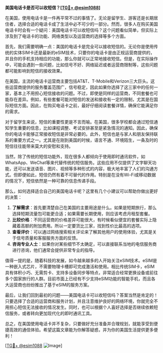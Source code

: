 **美国电话卡是否可以收短信？[[TG💪+ @esim1088](https://t.me/s/esim1088)]**

在美国，使用电话卡是一件再平常不过的事情了。无论是留学生、游客还是长期居住者，选择合适的电话卡成了生活中必不可少的一部分。然而，很多人在购买美国电话卡时会有一个疑问：美国电话卡可以收短信吗？这个问题看似简单，但实际上涉及到了电话卡的功能、网络类型以及运营商的选择等多个方面。

首先，我们需要明确一点：美国的电话卡是完全可以接收短信的。无论你是使用传统的实体SIM卡还是最新的eSIM技术，只要你的电话卡是由正规运营商提供的，并且你的手机支持相应的功能，那么你就可以正常地接收短信。但是，在实际操作中，可能会遇到一些问题，比如信号不好、网络延迟或者运营商限制等，这些问题都可能影响到短信的接收效果。

在美国，主流的电话卡运营商主要包括AT&T、T-Mobile和Verizon三大巨头。这些运营商提供的服务覆盖范围广，信号稳定，因此如果你选择了这三家中的任何一家，基本上不用担心短信接收的问题。不过，即使是同样的运营商，不同套餐也可能存在差异。例如，有些套餐可能对短信的发送和接收有一定的限制，尤其是在国际短信方面。因此，在购买电话卡之前，最好仔细阅读套餐详情，确保它能满足你的需求。

对于留学生来说，短信的重要性更是不言而喻。在美国，很多学校都会通过短信通知学生重要的信息，比如课程调整、考试安排甚至是紧急情况的通知。因此，确保你的电话卡能够正常接收短信是非常必要的。此外，短信也是与家人和朋友保持联系的重要方式之一。尤其是在刚到美国的时候，语言不通、环境陌生，一条及时的短信往往能带来莫大的安慰和支持。

当然，除了传统的短信功能外，现在很多人都倾向于使用即时通讯软件，如WhatsApp、WeChat等来代替传统的短信服务。这些应用不仅提供了文字聊天功能，还可以发送语音、图片、视频等多种形式的内容，极大地丰富了人们的沟通方式。但即便如此，短信仍然有着不可替代的作用。特别是在没有Wi-Fi或移动数据的情况下，短信依然是一种可靠的信息传递手段。

那么，如何选择适合自己的美国电话卡呢？这里有几个小建议可以帮助你做出更好的决策：

1. **了解需求**：首先要清楚自己在美国的主要用途是什么。如果是短期旅行，那么选择短期流量包可能更合适；如果需要长期使用，则应该考虑月租型套餐。
2. **比较价格**：不同运营商的价格差异可能很大，有时候看似便宜的套餐实际上隐藏着高额的附加费用。所以一定要货比三家，找到性价比最高的选项。
3. **查看评价**：可以通过网络搜索相关评论来了解其他用户的使用体验，尤其是关于信号质量和客服服务方面的反馈。
4. **咨询专业人士**：如果你对某些细节不太确定，可以直接联系当地的电信服务商进行咨询，他们通常会提供非常专业的指导。

值得一提的是，随着科技的发展，如今越来越多的人开始关注eSIM技术。eSIM是一种嵌入式芯片，不需要物理卡槽即可完成激活和使用。相比传统SIM卡，eSIM具有体积小巧、无需剪卡、支持多设备同步等特点，非常适合经常更换设备或前往多个国家旅行的人群。目前市面上已经有不少支持eSIM功能的智能手机，而且各大运营商也纷纷推出了基于eSIM的服务方案。

最后，让我们回到最初的问题——美国电话卡可以收短信吗？答案当然是肯定的！只要选择了合适的运营商和服务计划，并且注意维护良好的网络环境，你就完全不用担心短信无法接收的情况发生。同时，也可以根据个人喜好选择是否继续依赖短信服务，或者转向更加现代化的即时通讯工具。

总之，在美国使用电话卡并不复杂，只要做好充分准备并合理规划，就能享受到便捷高效的通信体验。希望这篇文章能为你解答疑惑，并为你的美国生活提供更多便利！

[[TG💪+ @esim1088](https://t.me/s/esim1088) ![Image](https://i.postimg.cc/4NQfJmqS/Snipaste-2025-05-13-00-14-12.png)]